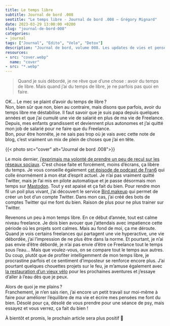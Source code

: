 ```yaml
---
title: Le temps libre
subtitle: Journal de bord .008
seotitle: "Le temps libre - Journal de bord .008 — Grégory Mignard"
date: 2023-03-29 13:00:00 +0200
slug: "journal-de-bord-008"
categories:
- journal
tags: ["Journal", "Edito", "Velo", "Detox"]
description: "Journal de bord, volume 008. Les updates de vies et pensées du moment."
resources:
- src: "cover.webp"
  name: "cover"
- src: "*.webp"
---
```


> Quand je suis débordé, je ne rêve que d’une chose : avoir du temps de libre. Mais quand j’ai du temps de libre, je ne parfois pas quoi en faire.

OK… Le mec se plaint d’avoir du temps de libre ?  
Non, bien sûr que non, bien au contraire, mais disons que parfois, avoir du temps libre me déstabilise. Il faut savoir que je suis papa depuis quelques années et que j’ai cumulé une vie de salarié en plus de ma vie de Freelance. Depuis, mes enfants grandissent et deviennent plus autonomes et j’ai quitté mon job de salarié pour ne faire que du Freelance.  
Bon, pour être honnête, je ne sais pas trop où je vais avec cette note de blog, c’est vraiment un mix de plein de choses que j’ai en tête.

{{< photo src="cover" alt="Journal de bord .008">}}

Le mois dernier, [j’exprimais ma volonté de prendre un peu de recul sur les réseaux sociaux](https://gregorymignard.com/journal-de-bord-006/). C’est chose faite et forcément, moins d’écrans, ça libère du temps. Je vous conseille également [cet épisode de podcast de Fran6](https://podcasts.apple.com/fr/podcast/19-la-vie-sans-twitter/id1645855023?i=1000604957716) qui colle énormément à mon état d’esprit actuel. Je n’ai pas vraiment quitté Twitter, mais je l’ai mis en pilote automatique et je passe désormais mon temps sur [Mastodon](https://piaille.fr/@gregmignard). Tout y est apaisé et ça fait du bien. Pour rendre mon fil un poil plus vivant, j’ai découvert le service [Bird.makeup](http://bird.makeup) qui permet de créer un bot d’un compte Twitter. Dans mon cas, j’ai créé des bots de comptes Twitter qui me font du bien. Raison de plus pour ne plus trainer sur Twitter.  

Revenons un peu à mon temps libre. En ce début d’année, tout est calme niveau freelance. Je dois bien avouer que j’attendais avec impatience cette période où les projets sont calmes. Mais au fond de moi, ça me déroute. Quand je vois certains freelances qui partagent une vie hyperactive, une vie débordée, j’ai l’impression de ne plus être dans la norme. Et pourtant, je n’ai pas envie d’être débordé, je n’ai pas envie d’être ce Freelance tout le temps sous l’eau… Mais que voulez-vous, on se compare tout le temps aux autres. Du coup, plutôt que de profiter intelligemment de mon temps libre, je procrastine parfois et ce sentiment d’imposteur se renforce encore plus. J’ai pourtant quelques chouettes projets sur le feu, je m’amuse également avec [la restauration d’un vieux vélo](https://gregorymignard.com/journal-de-bord-007/) pour les prochaines aventures et j’essaye d’aller à l’eau dès que je peux.  

Alors de quoi je me plains ?  
Franchement, je n’en sais rien, j’ai encore un petit travail sur moi-même à faire pour améliorer l’équilibre de ma vie et écrire mes pensées me font du bien. Désolé pour ça, désolé de vous prendre pour une séance de psy, mais essayez et vous verrez, ça fait du bien !

À bientôt et promis, le prochain article sera plus positif 🤙